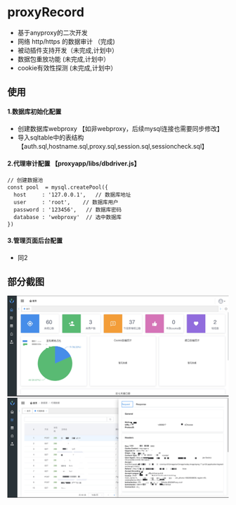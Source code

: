 # proxyRecord

* 基于anyproxy的二次开发
* 网络 http/https 的数据审计  （完成)
* 被动插件支持开发（未完成,计划中）
* 数据包重放功能 (未完成,计划中）
* cookie有效性探测 (未完成,计划中）



## 使用
####  1.数据库初始化配置
* 创建数据库webproxy 【如非webproxy，后续mysql连接也需要同步修改】
* 导入sqltable中的表结构 【auth.sql,hostname.sql,proxy.sql,session.sql,sessioncheck.sql】
  
#### 2.代理审计配置 【proxyapp/libs/dbdriver.js】
```
// 创建数据池
const pool  = mysql.createPool({
  host     : '127.0.0.1',   // 数据库地址
  user     : 'root',    // 数据库用户
  password : '123456',   // 数据库密码
  database : 'webproxy'  // 选中数据库
})
```


#### 3.管理页面后台配置 
* 同2

## 部分截图
![](./images/dashboard.jpg)
![](./images/proxy.jpg)


